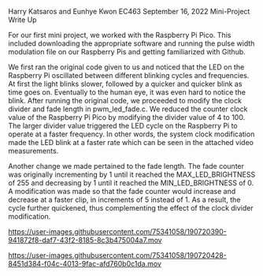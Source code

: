 Harry Katsaros and Eunhye Kwon
EC463
September 16, 2022
Mini-Project Write Up

For our first mini project, we worked with the Raspberry Pi Pico. This included downloading the appropriate software and running the pulse width modulation file on our Raspberry Pis and getting familiarized with Github. 

We first ran the original code given to us and noticed that the LED on the Raspberry Pi oscillated between different blinking cycles and frequencies. At first the light blinks slower, followed by a quicker and quicker blink as time goes on. Eventually to the human eye, it was even hard to notice the blink. 
After running the original code, we proceeded to modify the clock divider and fade length in pwm_led_fade.c. We reduced the counter clock value of the Raspberry Pi Pico by modifying the divider value of 4 to 100. The larger divider value triggered the LED cycle on the Raspberry Pi to operate at a faster frequency. In other words, the system clock modification made the LED blink at a faster rate which can be seen in the attached video measurements. 

Another change we made pertained to the fade length. The fade counter was originally incrementing by 1 until it reached the MAX_LED_BRIGHTNESS of 255 and decreasing by 1 until it reached the MIN_LED_BRIGHTNESS of 0. A modification was made so that the fade counter would increase and decrease at a faster clip, in increments of 5 instead of 1. As a result, the cycle further quickened, thus complementing the effect of the clock divider modification.  




https://user-images.githubusercontent.com/75341058/190720390-941872f8-daf7-43f2-8185-8c3b475004a7.mov



https://user-images.githubusercontent.com/75341058/190720428-8451d384-f04c-4013-9fac-afd760b0c1da.mov

